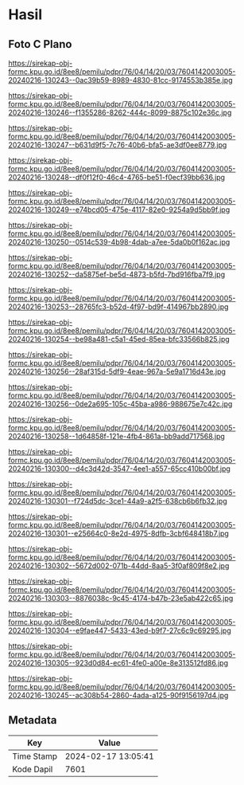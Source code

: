 # Hasil

## Foto C Plano

https://sirekap-obj-formc.kpu.go.id/8ee8/pemilu/pdpr/76/04/14/20/03/7604142003005-20240216-130243--0ac39b59-8989-4830-81cc-9174553b385e.jpg

https://sirekap-obj-formc.kpu.go.id/8ee8/pemilu/pdpr/76/04/14/20/03/7604142003005-20240216-130246--f1355286-8262-444c-8099-8875c102e36c.jpg

https://sirekap-obj-formc.kpu.go.id/8ee8/pemilu/pdpr/76/04/14/20/03/7604142003005-20240216-130247--b631d9f5-7c76-40b6-bfa5-ae3df0ee8779.jpg

https://sirekap-obj-formc.kpu.go.id/8ee8/pemilu/pdpr/76/04/14/20/03/7604142003005-20240216-130248--df0f12f0-46c4-4765-be51-f0ecf39bb636.jpg

https://sirekap-obj-formc.kpu.go.id/8ee8/pemilu/pdpr/76/04/14/20/03/7604142003005-20240216-130249--e74bcd05-475e-4117-82e0-9254a9d5bb9f.jpg

https://sirekap-obj-formc.kpu.go.id/8ee8/pemilu/pdpr/76/04/14/20/03/7604142003005-20240216-130250--0514c539-4b98-4dab-a7ee-5da0b0f162ac.jpg

https://sirekap-obj-formc.kpu.go.id/8ee8/pemilu/pdpr/76/04/14/20/03/7604142003005-20240216-130252--da5875ef-be5d-4873-b5fd-7bd916fba7f9.jpg

https://sirekap-obj-formc.kpu.go.id/8ee8/pemilu/pdpr/76/04/14/20/03/7604142003005-20240216-130253--28765fc3-b52d-4f97-bd9f-414967bb2890.jpg

https://sirekap-obj-formc.kpu.go.id/8ee8/pemilu/pdpr/76/04/14/20/03/7604142003005-20240216-130254--be98a481-c5a1-45ed-85ea-bfc33566b825.jpg

https://sirekap-obj-formc.kpu.go.id/8ee8/pemilu/pdpr/76/04/14/20/03/7604142003005-20240216-130256--28af315d-5df9-4eae-967a-5e9a1716d43e.jpg

https://sirekap-obj-formc.kpu.go.id/8ee8/pemilu/pdpr/76/04/14/20/03/7604142003005-20240216-130256--0de2a695-105c-45ba-a986-988675e7c42c.jpg

https://sirekap-obj-formc.kpu.go.id/8ee8/pemilu/pdpr/76/04/14/20/03/7604142003005-20240216-130258--1d64858f-121e-4fb4-861a-bb9add717568.jpg

https://sirekap-obj-formc.kpu.go.id/8ee8/pemilu/pdpr/76/04/14/20/03/7604142003005-20240216-130300--d4c3d42d-3547-4ee1-a557-65cc410b00bf.jpg

https://sirekap-obj-formc.kpu.go.id/8ee8/pemilu/pdpr/76/04/14/20/03/7604142003005-20240216-130301--f724d5dc-3ce1-44a9-a2f5-638cb6b6fb32.jpg

https://sirekap-obj-formc.kpu.go.id/8ee8/pemilu/pdpr/76/04/14/20/03/7604142003005-20240216-130301--e25664c0-8e2d-4975-8dfb-3cbf648418b7.jpg

https://sirekap-obj-formc.kpu.go.id/8ee8/pemilu/pdpr/76/04/14/20/03/7604142003005-20240216-130302--5672d002-071b-44dd-8aa5-3f0af809f8e2.jpg

https://sirekap-obj-formc.kpu.go.id/8ee8/pemilu/pdpr/76/04/14/20/03/7604142003005-20240216-130303--8876038c-9c45-4174-b47b-23e5ab422c65.jpg

https://sirekap-obj-formc.kpu.go.id/8ee8/pemilu/pdpr/76/04/14/20/03/7604142003005-20240216-130304--e9fae447-5433-43ed-b9f7-27c6c9c69295.jpg

https://sirekap-obj-formc.kpu.go.id/8ee8/pemilu/pdpr/76/04/14/20/03/7604142003005-20240216-130305--923d0d84-ec61-4fe0-a00e-8e313512fd86.jpg

https://sirekap-obj-formc.kpu.go.id/8ee8/pemilu/pdpr/76/04/14/20/03/7604142003005-20240216-130245--ac308b54-2860-4ada-a125-90f9156197d4.jpg


## Metadata

| Key        | Value               |
| ---------- | ------------------- |
| Time Stamp | 2024-02-17 13:05:41 |
| Kode Dapil | 7601                |



